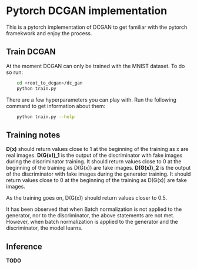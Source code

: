 # Pytorch DCGAN implementation

This is a pytorch implementation of DCGAN to get familiar with the pytorch framekwork and enjoy the process.

## Train DCGAN
At the moment DCGAN can only be trained with the MNIST dataset. To do so run:

```bash
    cd <root_to_dcgan>/dc_gan
    python train.py
```

There are a few hyperparameters you can play with. Run the following command to get information about them:

```bash
    python train.py --help
```

## Training notes

**D(x)** should return values close to 1 at the beginning of the training as x are real images.
**D(G(x))_1** is the output of the discriminator with fake images during the discriminator training. It should return values close to 0 at the beginning of the training as D(G(x)) are fake images.
**D(G(x))_2** is the output of the discriminator with fake images during the generator training. It should return values close to 0 at the beginning of the training as D(G(x)) are fake images.

As the training goes on, D(G(x)) should return values closer to 0.5.

It has been observed that when Batch normalization is not applied to the generator, nor to the discriminator, the above statements are not met. However, when batch normalization is applied to the generator and the discriminator, the model learns.

## Inference
**TODO**
